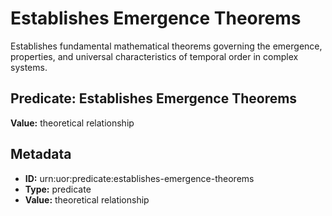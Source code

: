 # Establishes Emergence Theorems

Establishes fundamental mathematical theorems governing the emergence, properties, and universal characteristics of temporal order in complex systems.

## Predicate: Establishes Emergence Theorems

**Value:** theoretical relationship

## Metadata

- **ID:** urn:uor:predicate:establishes-emergence-theorems
- **Type:** predicate
- **Value:** theoretical relationship
